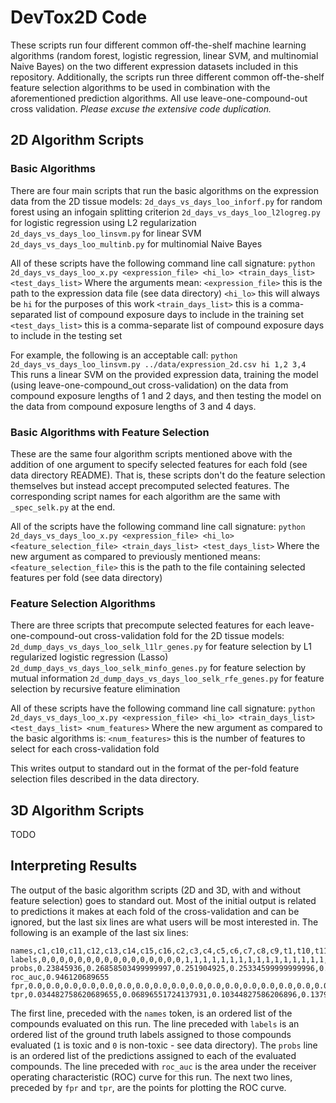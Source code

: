 # DevTox2D Code
These scripts run four different common off-the-shelf machine learning algorithms (random forest, logistic regression, linear SVM, and multinomial Naive Bayes) on the two different expression datasets included in this repository. Additionally, the scripts run three different common off-the-shelf feature selection algorithms to be used in combination with the aforementioned prediction algorithms. All use leave-one-compound-out cross validation.
*Please excuse the extensive code duplication.*

## 2D Algorithm Scripts
### Basic Algorithms
There are four main scripts that run the basic algorithms on the expression data from the 2D tissue models:
`2d_days_vs_days_loo_inforf.py` for random forest using an infogain splitting criterion
`2d_days_vs_days_loo_l2logreg.py` for logistic regression using L2 regularization
`2d_days_vs_days_loo_linsvm.py` for linear SVM
`2d_days_vs_days_loo_multinb.py` for multinomial Naive Bayes

All of these scripts have the following command line call signature:
`python 2d_days_vs_days_loo_x.py <expression_file> <hi_lo> <train_days_list> <test_days_list>`
Where the arguments mean:
`<expression_file>` this is the path to the expression data file (see data directory)
`<hi_lo>` this will always be `hi` for the purposes of this work
`<train_days_list>` this is a comma-separated list of compound exposure days to include in the training set
`<test_days_list>` this is a comma-separate list of compound exposure days to include in the testing set

For example, the following is an acceptable call:
`python 2d_days_vs_days_loo_linsvm.py ../data/expression_2d.csv hi 1,2 3,4`
This runs a linear SVM on the provided expression data, training the model (using leave-one-compound_out cross-validation) on the data from compound exposure lengths of 1 and 2 days, and then testing the model on the data from compound exposure lengths of 3 and 4 days.

### Basic Algorithms with Feature Selection
These are the same four algorithm scripts mentioned above with the addition of one argument to specify selected features for each fold (see data directory README). That is, these scripts don't do the feature selection themselves but instead accept precomputed selected features. The corresponding script names for each algorithm are the same with `_spec_selk.py` at the end.

All of the scripts have the following command line call signature:
`python 2d_days_vs_days_loo_x.py <expression_file> <hi_lo> <feature_selection_file> <train_days_list> <test_days_list>`
Where the new argument as compared to previously mentioned means:
`<feature_selection_file>` this is the path to the file containing selected features per fold (see data directory)

### Feature Selection Algorithms
There are three scripts that precompute selected features for each leave-one-compound-out cross-validation fold for the 2D tissue models:
`2d_dump_days_vs_days_loo_selk_l1lr_genes.py` for feature selection by L1 regularized logistic regression (Lasso)
`2d_dump_days_vs_days_loo_selk_minfo_genes.py` for feature selection by mutual information
`2d_dump_days_vs_days_loo_selk_rfe_genes.py` for feature selection by recursive feature elimination

All of these scripts have the following command line call signature:
`python 2d_days_vs_days_loo_x.py <expression_file> <hi_lo> <train_days_list> <test_days_list> <num_features>`
Where the new argument as compared to the basic algorithms is:
`<num_features>` this is the number of features to select for each cross-validation fold

This writes output to standard out in the format of the per-fold feature selection files described in the data directory.

## 3D Algorithm Scripts
TODO

## Interpreting Results
The output of the basic algorithm scripts (2D and 3D, with and without feature selection) goes to standard out. Most of the initial output is related to predictions it makes at each fold of the cross-validation and can be ignored, but the last six lines are what users will be most interested in. The following is an example of the last six lines:
```
names,c1,c10,c11,c12,c13,c14,c15,c16,c2,c3,c4,c5,c6,c7,c8,c9,t1,t10,t11,t12,t13,t14,t15,t16,t17,t18,t19,t2,t20,t21,t22,t23,t24,t25,t26,t27,t28,t29,t3,t4,t5,t6,t7,t8,t9
labels,0,0,0,0,0,0,0,0,0,0,0,0,0,0,0,0,1,1,1,1,1,1,1,1,1,1,1,1,1,1,1,1,1,1,1,1,1,1,1,1,1,1,1,1,1
probs,0.23845936,0.26858503499999997,0.251904925,0.25334599999999996,0.278041985,0.26454119,0.29203269,0.13654180500000002,0.27924107,0.266782295,0.27807214,0.274647705,0.25870083499999996,0.27286039,0.22477296000000002,0.208364145,0.34777154,0.35932388000000004,0.940855075,0.40583777,0.981909725,0.69449302,0.40744813,0.763810085,0.635872475,0.39468391999999997,0.42160222,0.382942375,0.54726562,0.7180346049999999,0.673649055,0.413621125,0.38959647,0.300465065,0.16024388,0.69644762,0.39185128999999996,0.40880605999999997,0.38936804,0.5297229450000001,0.2572208,0.358483785,0.37664295999999997,0.37922653,0.36822489
roc_auc,0.946120689655
fpr,0.0,0.0,0.0,0.0,0.0,0.0,0.0,0.0,0.0,0.0,0.0,0.0,0.0,0.0,0.0,0.0,0.0,0.0,0.0,0.0,0.0,0.0,0.0,0.0,0.0,0.0,0.0,0.0625,0.125,0.1875,0.25,0.3125,0.375,0.4375,0.5,0.5625,0.625,0.625,0.6875,0.75,0.8125,0.875,0.9375,0.9375,1.0
tpr,0.034482758620689655,0.06896551724137931,0.10344827586206896,0.13793103448275862,0.1724137931034483,0.20689655172413793,0.2413793103448276,0.27586206896551724,0.3103448275862069,0.3448275862068966,0.3793103448275862,0.41379310344827586,0.4482758620689655,0.4827586206896552,0.5172413793103449,0.5517241379310345,0.5862068965517241,0.6206896551724138,0.6551724137931034,0.6896551724137931,0.7241379310344828,0.7586206896551724,0.7931034482758621,0.8275862068965517,0.8620689655172413,0.896551724137931,0.9310344827586207,0.9310344827586207,0.9310344827586207,0.9310344827586207,0.9310344827586207,0.9310344827586207,0.9310344827586207,0.9310344827586207,0.9310344827586207,0.9310344827586207,0.9310344827586207,0.9655172413793104,0.9655172413793104,0.9655172413793104,0.9655172413793104,0.9655172413793104,0.9655172413793104,1.0,1.0
```
The first line, preceded with the `names` token, is an ordered list of the compounds evaluated on this run. The line preceded with `labels` is an ordered list of the ground truth labels assigned to those compounds evaluated (`1` is toxic and `0` is non-toxic - see data directory). The `probs` line is an ordered list of the predictions assigned to each of the evaluated compounds. The line preceded with `roc_auc` is the area under the receiver operating characteristic (ROC) curve for this run. The next two lines, preceded by `fpr` and `tpr`, are the points for plotting the ROC curve.